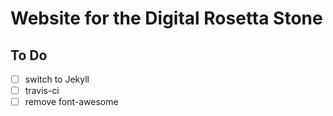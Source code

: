 # Website for the Digital Rosetta Stone 

## To Do

 - [ ] switch to Jekyll
 - [ ] travis-ci
 - [ ] remove font-awesome
